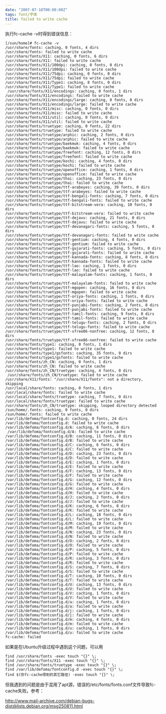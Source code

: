 ```yaml
---
date: "2007-07-18T00:00:00Z"
tags: font/字体
title: failed to write cache
---
```


执行fc-cache -v时得到错误信息：

    [/sun/home]# fc-cache -v
    /usr/share/fonts: caching, 0 fonts, 4 dirs 
    /usr/share/fonts: failed to write cache
    /usr/share/fonts/X11: caching, 0 fonts, 6 dirs
    /usr/share/fonts/X11: failed to write cache
    /usr/share/fonts/X11/100dpi: caching, 0 fonts, 0 dirs
    /usr/share/fonts/X11/100dpi: failed to write cache 
    /usr/share/fonts/X11/75dpi: caching, 0 fonts, 0 dirs
    /usr/share/fonts/X11/75dpi: failed to write cache
    /usr/share/fonts/X11/Type1: caching, 8 fonts, 0 dirs
    /usr/share/fonts/X11/Type1: failed to write cache
     /usr/share/fonts/X11/encodings: caching, 0 fonts, 1 dirs
    /usr/share/fonts/X11/encodings: failed to write cache
    /usr/share/fonts/X11/encodings/large: caching, 0 fonts, 0 dirs
    /usr/share/fonts/X11/encodings/large: failed to write cache 
    /usr/share/fonts/X11/misc: caching, 0 fonts, 0 dirs
    /usr/share/fonts/X11/misc: failed to write cache
    /usr/share/fonts/X11/util: caching, 0 fonts, 0 dirs
    /usr/share/fonts/X11/util: failed to write cache
    /usr/share/fonts/truetype: caching, 0 fonts, 22 dirs 
    /usr/share/fonts/truetype: failed to write cache
    /usr/share/fonts/truetype/arphic: caching, 2 fonts, 0 dirs
    /usr/share/fonts/truetype/arphic: failed to write cache
    /usr/share/fonts/truetype/baekmuk: caching, 4 fonts, 0 dirs 
    /usr/share/fonts/truetype/baekmuk: failed to write cache
    /usr/share/fonts/truetype/freefont: caching, 12 fonts, 0 dirs
    /usr/share/fonts/truetype/freefont: failed to write cache
    /usr/share/fonts/truetype/kochi: caching, 4 fonts, 0 dirs 
    /usr/share/fonts/truetype/kochi: failed to write cache
    /usr/share/fonts/truetype/openoffice: caching, 1 fonts, 0 dirs
    /usr/share/fonts/truetype/openoffice: failed to write cache
    /usr/share/fonts/truetype/thai: caching, 23 fonts, 0 dirs 
    /usr/share/fonts/truetype/thai: failed to write cache
    /usr/share/fonts/truetype/ttf-arabeyes: caching, 39 fonts, 0 dirs
    /usr/share/fonts/truetype/ttf-arabeyes: failed to write cache
    /usr/share/fonts/truetype/ttf-bengali-fonts: caching, 7 fonts, 0 dirs 
    /usr/share/fonts/truetype/ttf-bengali-fonts: failed to write cache
    /usr/share/fonts/truetype/ttf-bitstream-vera: caching, 10 fonts, 0 dirs
    /usr/share/fonts/truetype/ttf-bitstream-vera: failed to write cache
    /usr/share/fonts/truetype/ttf-dejavu: caching, 21 fonts, 0 dirs 
    /usr/share/fonts/truetype/ttf-dejavu: failed to write cache
    /usr/share/fonts/truetype/ttf-devanagari-fonts: caching, 5 fonts, 0 dirs
    /usr/share/fonts/truetype/ttf-devanagari-fonts: failed to write cache
    /usr/share/fonts/truetype/ttf-gentium: caching, 4 fonts, 0 dirs 
    /usr/share/fonts/truetype/ttf-gentium: failed to write cache
    /usr/share/fonts/truetype/ttf-gujarati-fonts: caching, 5 fonts, 0 dirs
    /usr/share/fonts/truetype/ttf-gujarati-fonts: failed to write cache
    /usr/share/fonts/truetype/ttf-kannada-fonts: caching, 8 fonts, 0 dirs 
    /usr/share/fonts/truetype/ttf-kannada-fonts: failed to write cache
    /usr/share/fonts/truetype/ttf-lao: caching, 1 fonts, 0 dirs
    /usr/share/fonts/truetype/ttf-lao: failed to write cache
    /usr/share/fonts/truetype/ttf-malayalam-fonts: caching, 1 fonts, 0 dirs 
    /usr/share/fonts/truetype/ttf-malayalam-fonts: failed to write cache
    /usr/share/fonts/truetype/ttf-mgopen: caching, 16 fonts, 0 dirs
    /usr/share/fonts/truetype/ttf-mgopen: failed to write cache
    /usr/share/fonts/truetype/ttf-oriya-fonts: caching, 1 fonts, 0 dirs 
    /usr/share/fonts/truetype/ttf-oriya-fonts: failed to write cache
    /usr/share/fonts/truetype/ttf-punjabi-fonts: caching, 2 fonts, 0 dirs
    /usr/share/fonts/truetype/ttf-punjabi-fonts: failed to write cache
    /usr/share/fonts/truetype/ttf-tamil-fonts: caching, 9 fonts, 0 dirs 
    /usr/share/fonts/truetype/ttf-tamil-fonts: failed to write cache
    /usr/share/fonts/truetype/ttf-telugu-fonts: caching, 2 fonts, 0 dirs
    /usr/share/fonts/truetype/ttf-telugu-fonts: failed to write cache
    /usr/share/fonts/truetype/ttf-xfree86-nonfree: caching, 12 fonts, 0 dirs 
    /usr/share/fonts/truetype/ttf-xfree86-nonfree: failed to write cache
    /usr/share/fonts/type1: caching, 0 fonts, 1 dirs
    /usr/share/fonts/type1: failed to write cache
    /usr/share/fonts/type1/gsfonts: caching, 35 fonts, 0 dirs 
    /usr/share/fonts/type1/gsfonts: failed to write cache
    /usr/share/fonts/zh_CN: caching, 0 fonts, 1 dirs
    /usr/share/fonts/zh_CN: failed to write cache
    /usr/share/fonts/zh_CN/truetype: caching, 4 fonts, 0 dirs
     /usr/share/fonts/zh_CN/truetype: failed to write cache
    /usr/share/X11/fonts: "/usr/share/X11/fonts": not a directory, skipping
    /usr/local/share/fonts: caching, 0 fonts, 1 dirs
    /usr/local/share/fonts: failed to write cache 
    /usr/local/share/fonts/truetype: caching, 7 fonts, 0 dirs
    /usr/local/share/fonts/truetype: failed to write cache
    /usr/share/fonts/zh_CN/truetype: skipping, looped directory detected
    /sun/home/.fonts: caching, 0 fonts, 0 dirs 
    /sun/home/.fonts: failed to write cache
    /var/lib/defoma/fontconfig.d: caching, 0 fonts, 24 dirs
    /var/lib/defoma/fontconfig.d: failed to write cache
    /var/lib/defoma/fontconfig.d/A: caching, 8 fonts, 0 dirs
     /var/lib/defoma/fontconfig.d/A: failed to write cache
    /var/lib/defoma/fontconfig.d/B: caching, 11 fonts, 0 dirs
    /var/lib/defoma/fontconfig.d/B: failed to write cache
    /var/lib/defoma/fontconfig.d/C: caching, 6 fonts, 0 dirs 
    /var/lib/defoma/fontconfig.d/C: failed to write cache
    /var/lib/defoma/fontconfig.d/D: caching, 23 fonts, 0 dirs
    /var/lib/defoma/fontconfig.d/D: failed to write cache
    /var/lib/defoma/fontconfig.d/E: caching, 1 fonts, 0 dirs 
    /var/lib/defoma/fontconfig.d/E: failed to write cache
    /var/lib/defoma/fontconfig.d/F: caching, 13 fonts, 0 dirs
    /var/lib/defoma/fontconfig.d/F: failed to write cache
    /var/lib/defoma/fontconfig.d/G: caching, 12 fonts, 0 dirs 
    /var/lib/defoma/fontconfig.d/G: failed to write cache
    /var/lib/defoma/fontconfig.d/H: caching, 4 fonts, 0 dirs
    /var/lib/defoma/fontconfig.d/H: failed to write cache
    /var/lib/defoma/fontconfig.d/J: caching, 2 fonts, 0 dirs 
    /var/lib/defoma/fontconfig.d/J: failed to write cache
    /var/lib/defoma/fontconfig.d/K: caching, 6 fonts, 0 dirs
    /var/lib/defoma/fontconfig.d/K: failed to write cache
    /var/lib/defoma/fontconfig.d/L: caching, 18 fonts, 0 dirs 
    /var/lib/defoma/fontconfig.d/L: failed to write cache
    /var/lib/defoma/fontconfig.d/M: caching, 19 fonts, 0 dirs
    /var/lib/defoma/fontconfig.d/M: failed to write cache
    /var/lib/defoma/fontconfig.d/N: caching, 23 fonts, 0 dirs 
    /var/lib/defoma/fontconfig.d/N: failed to write cache
    /var/lib/defoma/fontconfig.d/O: caching, 2 fonts, 0 dirs
    /var/lib/defoma/fontconfig.d/O: failed to write cache
    /var/lib/defoma/fontconfig.d/P: caching, 5 fonts, 0 dirs 
    /var/lib/defoma/fontconfig.d/P: failed to write cache
    /var/lib/defoma/fontconfig.d/R: caching, 3 fonts, 0 dirs
    /var/lib/defoma/fontconfig.d/R: failed to write cache
    /var/lib/defoma/fontconfig.d/S: caching, 7 fonts, 0 dirs 
    /var/lib/defoma/fontconfig.d/S: failed to write cache
    /var/lib/defoma/fontconfig.d/T: caching, 10 fonts, 0 dirs
    /var/lib/defoma/fontconfig.d/T: failed to write cache
    /var/lib/defoma/fontconfig.d/U: caching, 13 fonts, 0 dirs 
    /var/lib/defoma/fontconfig.d/U: failed to write cache
    /var/lib/defoma/fontconfig.d/V: caching, 1 fonts, 0 dirs
    /var/lib/defoma/fontconfig.d/V: failed to write cache
    /var/lib/defoma/fontconfig.d/a: caching, 1 fonts, 0 dirs 
    /var/lib/defoma/fontconfig.d/a: failed to write cache
    /var/lib/defoma/fontconfig.d/j: caching, 1 fonts, 0 dirs
    /var/lib/defoma/fontconfig.d/j: failed to write cache
    /var/lib/defoma/fontconfig.d/m: caching, 4 fonts, 0 dirs 
    /var/lib/defoma/fontconfig.d/m: failed to write cache
    /var/lib/defoma/fontconfig.d/u: caching, 1 fonts, 0 dirs
    /var/lib/defoma/fontconfig.d/u: failed to write cache
    fc-cache: failed

如果是在Ubuntu升级过程中遇到这个问题，可以用 

    find /usr/share/fonts -exec touch "{}" \;
    find /usr/share/fonts/X11 -exec touch "{}" \;
    find /usr/share/fonts/truetype -exec touch "{}" \;
    find /var/lib/defoma/fontconfig.d -exec touch "{}" \; 
    find $(你fc-cache得到的其它路径) -exec touch "{}" \;

但我遇到的问题是由于混用了apt源，错误的/etc/fonts/fonts.conf文件导致fc-cache失败。参考：

<http://www.mail-archive.com/debian-bugs-dist@lists.debian.org/msg250811.html>
